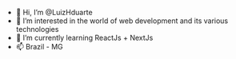 - 👋 Hi, I’m @LuizHduarte
- 👀 I’m interested in the world of web development and its various technologies
- 🌱 I’m currently learning ReactJs + NextJs
- 📫 Brazil - MG 
